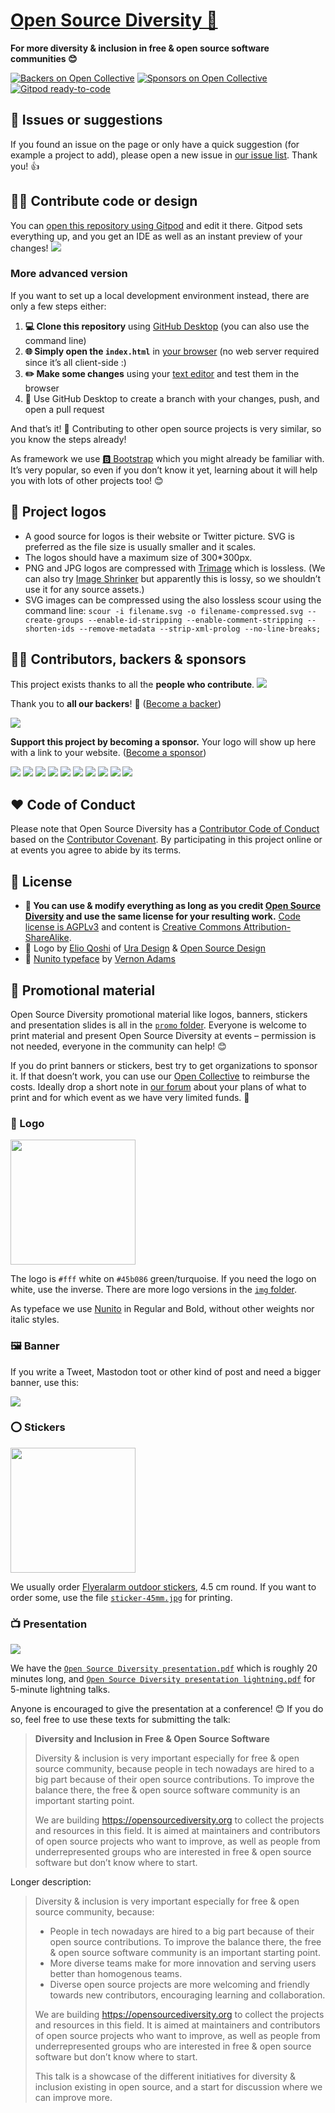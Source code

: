 # [Open Source Diversity 🌼](https://opensourcediversity.org)

**For more diversity & inclusion in free & open source software communities 😊**

[![Backers on Open Collective](https://opencollective.com/opensourcediversity/backers/badge.svg)](#backers) [![Sponsors on Open Collective](https://opencollective.com/opensourcediversity/sponsors/badge.svg)](#sponsors) [![Gitpod ready-to-code](https://img.shields.io/badge/Gitpod-ready--to--code-45b086?logo=gitpod)](https://gitpod.io/#https://github.com/opensourcediversity/opensourcediversity.org)


## 🐛 Issues or suggestions

If you found an issue on the page or only have a quick suggestion (for example a project to add), please open a new issue in [our issue list](https://github.com/opensourcediversity/opensourcediversity.org/issues). Thank you! 👍


## 👩‍💻 Contribute code or design

You can [open this repository using Gitpod](https://gitpod.io/#https://github.com/opensourcediversity/opensourcediversity.org) and edit it there. Gitpod sets everything up, and you get an IDE as well as an instant preview of your changes!
![](img/gitpod.png)


### More advanced version

If you want to set up a local development environment instead, there are only a few steps either:

1. **💻 Clone this repository** using [GitHub Desktop](https://desktop.github.com) (you can also use the command line)
2. **🌐 Simply open the `index.html`** in [your browser](https://www.mozilla.org/firefox/) (no web server required since it’s all client-side :)
3. **✏️ Make some changes** using your [text editor](https://atom.io) and test them in the browser
4. 🚀 Use GitHub Desktop to create a branch with your changes, push, and open a pull request

And that’s it! 🎉 Contributing to other open source projects is very similar, so you know the steps already!

As framework we use [🅱️ Bootstrap](https://getbootstrap.com) which you might already be familiar with. It’s very popular, so even if you don’t know it yet, learning about it will help you with lots of other projects too! 😊


## 📐 Project logos

- A good source for logos is their website or Twitter picture. SVG is preferred as the file size is usually smaller and it scales.
- The logos should have a maximum size of 300*300px.
- PNG and JPG logos are compressed with [Trimage](https://trimage.org) which is lossless. (We can also try [Image Shrinker](https://image-shrinker.com) but apparently this is lossy, so we shouldn’t use it for any source assets.)
- SVG images can be compressed using the also lossless scour using the command line: `scour -i filename.svg -o filename-compressed.svg --create-groups --enable-id-stripping --enable-comment-stripping --shorten-ids --remove-metadata --strip-xml-prolog --no-line-breaks;`


## 👩‍🚀 Contributors, backers & sponsors

This project exists thanks to all the **people who contribute**. 
<a href="graphs/contributors"><img src="https://opencollective.com/opensourcediversity/contributors.svg?width=890&button=false" /></a>

Thank you to **all our backers**! 🙏 ([Become a backer](https://opencollective.com/opensourcediversity#backer))

<a href="https://opencollective.com/opensourcediversity#backers" target="_blank"><img src="https://opencollective.com/opensourcediversity/backers.svg?width=890"></a>

**Support this project by becoming a sponsor.** Your logo will show up here with a link to your website. ([Become a sponsor](https://opencollective.com/opensourcediversity#sponsor))

<a href="https://opencollective.com/opensourcediversity/sponsor/0/website" target="_blank"><img src="https://opencollective.com/opensourcediversity/sponsor/0/avatar.svg"></a>
<a href="https://opencollective.com/opensourcediversity/sponsor/1/website" target="_blank"><img src="https://opencollective.com/opensourcediversity/sponsor/1/avatar.svg"></a>
<a href="https://opencollective.com/opensourcediversity/sponsor/2/website" target="_blank"><img src="https://opencollective.com/opensourcediversity/sponsor/2/avatar.svg"></a>
<a href="https://opencollective.com/opensourcediversity/sponsor/3/website" target="_blank"><img src="https://opencollective.com/opensourcediversity/sponsor/3/avatar.svg"></a>
<a href="https://opencollective.com/opensourcediversity/sponsor/4/website" target="_blank"><img src="https://opencollective.com/opensourcediversity/sponsor/4/avatar.svg"></a>
<a href="https://opencollective.com/opensourcediversity/sponsor/5/website" target="_blank"><img src="https://opencollective.com/opensourcediversity/sponsor/5/avatar.svg"></a>
<a href="https://opencollective.com/opensourcediversity/sponsor/6/website" target="_blank"><img src="https://opencollective.com/opensourcediversity/sponsor/6/avatar.svg"></a>
<a href="https://opencollective.com/opensourcediversity/sponsor/7/website" target="_blank"><img src="https://opencollective.com/opensourcediversity/sponsor/7/avatar.svg"></a>
<a href="https://opencollective.com/opensourcediversity/sponsor/8/website" target="_blank"><img src="https://opencollective.com/opensourcediversity/sponsor/8/avatar.svg"></a>
<a href="https://opencollective.com/opensourcediversity/sponsor/9/website" target="_blank"><img src="https://opencollective.com/opensourcediversity/sponsor/9/avatar.svg"></a>


## ♥ Code of Conduct

Please note that Open Source Diversity has a [Contributor Code of Conduct](https://github.com/opensourcediversity/opensourcediversity.org/blob/main/.github/CODE_OF_CONDUCT.md) based on the [Contributor Covenant](https://www.contributor-covenant.org). By participating in this project online or at events you agree to abide by its terms.


## 📜 License

- **🔀 You can use & modify everything as long as you credit [Open Source Diversity](https://opensourcediversity.org) and use the same license for your resulting work.** [Code license is AGPLv3](https://www.gnu.org/licenses/agpl-3.0.en.html) and content is [Creative Commons Attribution-ShareAlike](https://creativecommons.org/licenses/by-sa/4.0/).
- 🎨 Logo by [Elio Qoshi](https://elioqoshi.me) of [Ura Design](https://ura.design) & [Open Source Design](https://opensourcedesign.net)
- 📄 [Nunito typeface](https://github.com/vernnobile/NunitoFont) by [Vernon Adams](http://sansoxygen.com)


## 🎉 Promotional material

Open Source Diversity promotional material like logos, banners, stickers and presentation slides is all in the [`promo` folder](https://github.com/opensourcediversity/opensourcediversity.org/tree/master/promo). Everyone is welcome to print material and present Open Source Diversity at events – permission is not needed, everyone in the community can help! 😊

If you do print banners or stickers, best try to get organizations to sponsor it. If that doesn’t work, you can use our [Open Collective](https://opencollective.com/opensourcediversity) to reimburse the costs. Ideally drop a short note in [our forum](https://discourse.opensourcediversity.org) about your plans of what to print and for which event as we have very limited funds. 🙂


### 🌼 Logo

<img src="promo/sticker-45mm.jpg" width="200px" />

The logo is `#fff` white on `#45b086` green/turquoise. If you need the logo on white, use the inverse. There are more logo versions in the [`img` folder](https://github.com/opensourcediversity/opensourcediversity.org/tree/master/img).

As typeface we use [Nunito](https://github.com/opensourcediversity/opensourcediversity.org/tree/master/css) in Regular and Bold, without other weights nor italic styles.



### 🖼 Banner

If you write a Tweet, Mastodon toot or other kind of post and need a bigger banner, use this:

![](promo/banner-website.png)



### ⭕ Stickers

<img src="promo/sticker-mockup.png" width="200px" />

We usually order [Flyeralarm outdoor stickers](https://www.flyeralarm.com/de/shop/configurator/index/quantity/7983970#159=601&160=602&161=615&162=585), 4.5 cm round. If you want to order some, use the file [`sticker-45mm.jpg`](https://raw.githubusercontent.com/opensourcediversity/opensourcediversity.org/master/promo/sticker-45mm.jpg) for printing.



### 📺 Presentation

![](promo/banner-presentation.png)

We have the [`Open Source Diversity presentation.pdf`](https://github.com/opensourcediversity/opensourcediversity.org/blob/master/promo/Open%20Source%20Diversity%20presentation.pdf) which is roughly 20 minutes long, and [`Open Source Diversity presentation lightning.pdf`](https://github.com/opensourcediversity/opensourcediversity.org/blob/master/promo/Open%20Source%20Diversity%20presentation%20lightning.pdf) for 5-minute lightning talks.

Anyone is encouraged to give the presentation at a conference! 😊 If you do so, feel free to use these texts for submitting the talk:

> **Diversity and Inclusion in Free & Open Source Software**
>
> Diversity & inclusion is very important especially for free & open source community, because people in tech nowadays are hired to a big part because of their open source contributions. To improve the balance there, the free & open source software community is an important starting point.
>
> We are building https://opensourcediversity.org to collect the projects and resources in this field. It is aimed at maintainers and contributors of open source projects who want to improve, as well as people from underrepresented groups who are interested in free & open source software but don’t know where to start.

Longer description:

> Diversity & inclusion is very important especially for free & open source community, because:
>
> - People in tech nowadays are hired to a big part because of their open source contributions. To improve the balance there, the free & open source software community is an important starting point.
> - More diverse teams make for more innovation and serving users better than homogenous teams.
> - Diverse open source projects are more welcoming and friendly towards new contributors, encouraging learning and collaboration.
>
> We are building https://opensourcediversity.org to collect the projects and resources in this field. It is aimed at maintainers and contributors of open source projects who want to improve, as well as people from underrepresented groups who are interested in free & open source software but don’t know where to start.
>
> This talk is a showcase of the different initiatives for diversity & inclusion existing in open source, and a start for discussion where we can improve more.
